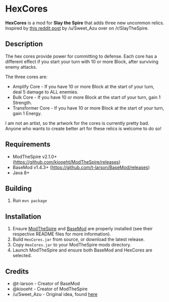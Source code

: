 # HexCores #
**HexCores** is a mod for **Slay the Spire** that adds three new uncommon relics. Inspired by [this reddit post](https://www.reddit.com/r/slaythespire/comments/7uika3/relic_conceptideas_hexagonal_cores/) by /u/Sweet_Azu over on /r/SlayTheSpire.

## Description ##

The hex cores provide power for committing to defense. Each core has a different effect if you start your turn with 10 or more Block, after surviving enemy attacks.

The three cores are:

* Amplify Core - If you have 10 or more Block at the start of your turn, deal 5 damage to ALL enemies.
* Bulk Core - If you have 10 or more Block at the start of your turn, gain 1 Strength.
* Transformer Core - If you have 10 or more Block at the start of your turn, gain 1 Energy.

I am not an artist, so the artwork for the cores is currently pretty bad. Anyone who wants to create better art for these relics is welcome to do so!

## Requirements ##
* ModTheSpire v2.1.0+ (https://github.com/kiooeht/ModTheSpire/releases)
* BaseMod v1.4.3+ (https://github.com/t-larson/BaseMod/releases)
* Java 8+

## Building ##
1. Run `mvn package`

## Installation ##
1. Ensure [ModTheSpire](https://github.com/kiooeht/ModTheSpire) and [BaseMod](https://github.com/t-larson/BaseMod) are properly installed (see their respective README files for more information).
1. Build `HexCores.jar` from source, or download the latest release.
1. Copy `HexCores.jar` to your ModTheSpire mods directory.
1. Launch ModTheSpire and ensure both BaseMod and HexCores are selected.

## Credits ##
* @t-larson - Creator of BaseMod
* @kiooeht - Creator of ModTheSpire
* /u/Sweet_Azu - Original idea, found [here](https://www.reddit.com/r/slaythespire/comments/7uika3/relic_conceptideas_hexagonal_cores/)
